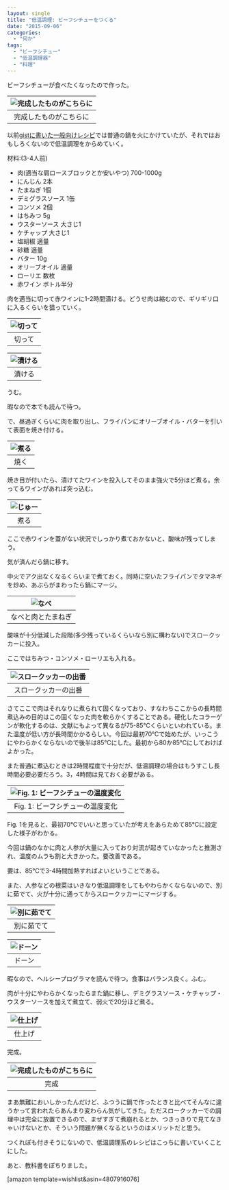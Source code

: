 ```yaml
---
layout: single
title: "低温調理: ビーフシチューをつくる"
date: "2015-09-06"
categories: 
  - "何か"
tags: 
  - "ビーフシチュー"
  - "低温調理器"
  - "料理"
---
```


ビーフシチューが食べたくなったので作った。

| ![完成したものがこちらに](https://blog.naotaco.com/assets/images/posts/2015/09/WP_20150906_19_58_06_Pro__highres-400x300.jpg) |
|:--:|
|  完成したものがこちらに |

以前[gistに書いた一般向けレシピ](https://gist.github.com/naotaco/51b4c3984bff5b1c3372)では普通の鍋を火にかけていたが、それではおもしろくないので低温調理をからめていく。

材料:(3-4人前)

- 肉(適当な肩ロースブロックとか安いやつ) 700-1000g
- にんじん 2本
- たまねぎ 1個
- デミグラスソース 1缶
- コンソメ 2個
- はちみつ 5g
- ウスターソース 大さじ1
- ケチャップ 大さじ1
- 塩胡椒 適量
- 砂糖 適量
- バター 10g
- オリーブオイル 適量
- ローリエ 数枚
- 赤ワイン ボトル半分

肉を適当に切って赤ワインに1-2時間漬ける。どうせ肉は縮むので、ギリギリ口に入るくらいを狙っていく。

| ![切って](https://blog.naotaco.com/assets/images/posts/2015/09/WP_20150906_12_23_22_Pro__highres-400x300.jpg) |
|:--:|
|  切って |

| ![漬ける](https://blog.naotaco.com/assets/images/posts/2015/09/WP_20150906_12_31_39_Pro__highres-400x300.jpg) |
|:--:|
|  漬ける |

うむ。

暇なので本でも読んで待つ。

で、昼過ぎくらいに肉を取り出し、フライパンにオリーブオイル・バターを引いて表面を焼き付ける。

| ![煮る](https://blog.naotaco.com/assets/images/posts/2015/09/WP_20150906_14_17_21_Pro__highres-400x300.jpg) |
|:--:|
|  焼く |

焼き目が付いたら、漬けてたワインを投入してそのまま強火で5分ほど煮る。余ってるワインがあれば突っ込む。

| ![じゅー](https://blog.naotaco.com/assets/images/posts/2015/09/WP_20150906_14_19_04_Pro__highres-400x300.jpg) |
|:--:|
|  煮る |

ここで赤ワインを蓋がない状況でしっかり煮ておかないと、酸味が残ってしまう。

気が済んだら鍋に移す。

中火でアク出なくなるくらいまで煮ておく。同時に空いたフライパンでタマネギを炒め、あぶらがまわったら鍋にマージ。

| ![なべ](https://blog.naotaco.com/assets/images/posts/2015/09/WP_20150906_14_36_27_Pro__highres-400x300.jpg) |
|:--:|
|  なべと肉とたまねぎ |

酸味が十分低減した段階(多少残っているくらいなら別に構わない)でスロークッカーに投入。

ここではちみつ・コンソメ・ローリエも入れる。

| ![スロークッカーの出番](https://blog.naotaco.com/assets/images/posts/2015/09/WP_20150906_14_50_43_Pro__highres-400x300.jpg) |
|:--:|
|  スロークッカーの出番 |

さてここで肉はそれなりに煮られて固くなっており、すなわちここからの長時間煮込みの目的はこの固くなった肉を軟らかくすることである。硬化したコラーゲンが軟化するのは、文献にもよって異なるが75-85℃くらいといわれている。また温度が低い方が長時間かかるらしい。今回は最初70℃で始めたが、いっこうにやわらかくならないので後半は85℃にした。最初から80か85℃にしておけばよかった。

また普通に煮込むときは2時間程度で十分だが、低温調理の場合はもうすこし長時間必要必要だろう。3，4時間は見ておく必要がある。

| ![Fig. 1: ビーフシチューの温度変化](https://blog.naotaco.com/assets/images/posts/2015/09/beef_stew-400x262.png) |
|:--:|
|  Fig. 1: ビーフシチューの温度変化 |

Fig. 1を見ると、最初70℃でいいと思っていたが考えをあらためて85℃に設定した様子がわかる。

今回は鍋のなかに肉と人参が大量に入っており対流が起きていなかったと推測され、温度のムラも割と大きかった。要改善である。

要は、85℃で3-4時間加熱すればよいということである。

また、人参などの根菜はいきなり低温調理をしてもやわらかくならないので、別に茹でて、火が十分に通ってからスロークッカーにマージする。

| ![別に茹でて](https://blog.naotaco.com/assets/images/posts/2015/09/WP_20150906_14_50_51_Pro__highres-400x300.jpg) |
|:--:|
|  別に茹でて |

| ![ドーン](https://blog.naotaco.com/assets/images/posts/2015/09/WP_20150906_15_07_39_Pro__highres-400x300.jpg) |
|:--:|
|  ドーン |

暇なので、ヘルシープログラマを読んで待つ。食事はバランス良く。ふむ。

肉が十分にやわらかくなったらまた鍋に移し、デミグラスソース・ケチャップ・ウスターソースを加えて煮立て、弱火で20分ほど煮る。

| ![仕上げ](https://blog.naotaco.com/assets/images/posts/2015/09/WP_20150906_19_37_10_Pro__highres-400x300.jpg) |
|:--:|
|  仕上げ |

完成。

| ![完成したものがこちらに](https://blog.naotaco.com/assets/images/posts/2015/09/WP_20150906_19_58_06_Pro__highres-400x300.jpg) |
|:--:|
|  完成 |

まあ無難においしかったんだけど、ふつうに鍋で作ったときと比べてそんなに違うかって言われたらあんまり変わらん気がしてきた。ただスロークッカーでの調理中は完全に放置できるので、まぜすぎて煮崩れるとか、つきっきりで見てなきゃいけないとか、そういう問題が無くなるというのはメリットだと思う。

つくれぽも付きそうにないので、低温調理系のレシピはこっちに書いていくことにした。

あと、教科書をぽちりました。

\[amazon template=wishlist&asin=4807916076\]
